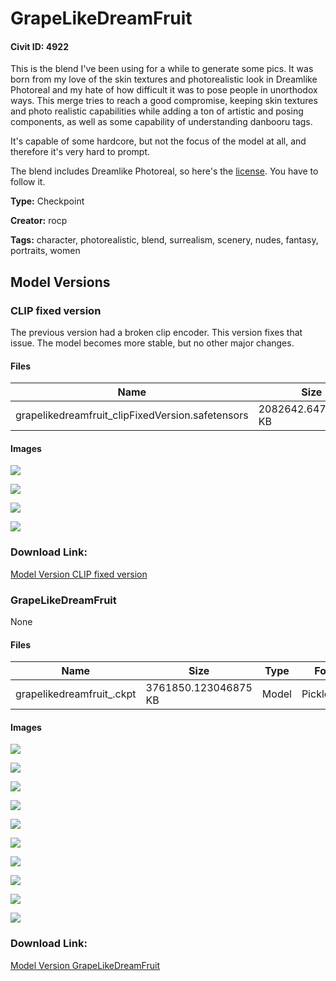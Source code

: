 # GrapeLikeDreamFruit

#### Civit ID: 4922

<p>This is the blend I've been using for a while to generate some pics. It was born from my love of the skin textures and photorealistic look in Dreamlike Photoreal and my hate of how difficult it was to pose people in unorthodox ways. This merge tries to reach a good compromise, keeping skin textures and photo realistic capabilities while adding a ton of artistic and posing components, as well as some capability of understanding danbooru tags.</p><p>It's capable of some hardcore, but not the focus of the model at all, and therefore it's very hard to prompt.</p><p>The blend includes Dreamlike Photoreal, so here's the <a rel="ugc" href="https://huggingface.co/dreamlike-art/dreamlike-photoreal-2.0/blob/main/LICENSE.md">license</a>. You have to follow it.</p>

**Type:** Checkpoint

**Creator:** rocp

**Tags:** character, photorealistic, blend, surrealism, scenery, nudes, fantasy, portraits, women

## Model Versions

### CLIP fixed version

<p>The previous version had a broken clip encoder. This version fixes that issue. The model becomes more stable, but no other major changes.</p>

#### Files

| Name | Size | Type | Format | Download Url | AutoV1 | AutoV2 | SHA256 | CRC32 | BLAKE3 |
| --- | --- | --- | --- | --- | --- | --- | --- | --- | --- |
| grapelikedreamfruit_clipFixedVersion.safetensors | 2082642.647460938 KB | Model | SafeTensor | https://civitai.com/api/download/models/6514 | 7BB3C441 | C9278E23A7 | C9278E23A7A32C16AEEFC78BDD4B537EC886E6838204C7ADCEB16F4A84D9EE44 | 901C3C28 | 33E3183481EFDEBE310181119D3C189DC77D84FFE1BDB8C37354743E06DBC282 |

#### Images

<p><img src="https://image.civitai.com/xG1nkqKTMzGDvpLrqFT7WA/a410326d-61f0-45f3-e5a3-1ec4dfdf1200/width=450/58830.jpeg" /></p>

<p><img src="https://image.civitai.com/xG1nkqKTMzGDvpLrqFT7WA/c84e9529-debc-48e2-1040-77f046d4dc00/width=450/58829.jpeg" /></p>

<p><img src="https://image.civitai.com/xG1nkqKTMzGDvpLrqFT7WA/5874ccbb-a5b2-4472-838e-8a5161eeb300/width=450/58828.jpeg" /></p>

<p><img src="https://image.civitai.com/xG1nkqKTMzGDvpLrqFT7WA/47327867-7b2d-46fe-ff3a-127fecea6f00/width=450/58827.jpeg" /></p>

### Download Link:

[Model Version CLIP fixed version](https://civitai.com/api/download/models/6514)

### GrapeLikeDreamFruit

None

#### Files

| Name | Size | Type | Format | Download Url | AutoV1 | AutoV2 | SHA256 | CRC32 | BLAKE3 |
| --- | --- | --- | --- | --- | --- | --- | --- | --- | --- |
| grapelikedreamfruit_.ckpt | 3761850.123046875 KB | Model | PickleTensor | https://civitai.com/api/download/models/5671 | EF2ED499 | C09F990F67 | C09F990F678A38FA03C661B27658CF3E90548178AB34E3DD9D6FD6D1068889F0 | 21111085 | B221C2880F42C4D39A7E4BE2F2E3AFC62B07BE886ACB9BE48C3B9EE49A82176A |

#### Images

<p><img src="https://image.civitai.com/xG1nkqKTMzGDvpLrqFT7WA/72e19b1e-bc97-491b-44e3-fe7db479e500/width=450/46171.jpeg" /></p>

<p><img src="https://image.civitai.com/xG1nkqKTMzGDvpLrqFT7WA/92f83b8a-df7e-448b-19fb-169e68efc500/width=450/46180.jpeg" /></p>

<p><img src="https://image.civitai.com/xG1nkqKTMzGDvpLrqFT7WA/16b0bc76-63b0-4653-05c1-63d9e9ab1000/width=450/46179.jpeg" /></p>

<p><img src="https://image.civitai.com/xG1nkqKTMzGDvpLrqFT7WA/fa17e79d-7025-4638-d7ca-4fba0db5cc00/width=450/46178.jpeg" /></p>

<p><img src="https://image.civitai.com/xG1nkqKTMzGDvpLrqFT7WA/655dfe11-a02f-4da7-311f-0cc4139f8e00/width=450/46177.jpeg" /></p>

<p><img src="https://image.civitai.com/xG1nkqKTMzGDvpLrqFT7WA/8c136e16-d3e7-4973-e552-04fed2195000/width=450/46176.jpeg" /></p>

<p><img src="https://image.civitai.com/xG1nkqKTMzGDvpLrqFT7WA/e76c9c1f-ac26-4892-15d3-3f8296a37c00/width=450/46175.jpeg" /></p>

<p><img src="https://image.civitai.com/xG1nkqKTMzGDvpLrqFT7WA/a4107829-366b-4937-a655-5c4631d15800/width=450/46174.jpeg" /></p>

<p><img src="https://image.civitai.com/xG1nkqKTMzGDvpLrqFT7WA/f2d97536-d91b-4b71-0a51-dff166e9d200/width=450/46173.jpeg" /></p>

<p><img src="https://image.civitai.com/xG1nkqKTMzGDvpLrqFT7WA/942310e6-453a-4976-5706-8ba7397d6800/width=450/46172.jpeg" /></p>

### Download Link:

[Model Version GrapeLikeDreamFruit](https://civitai.com/api/download/models/5671)

